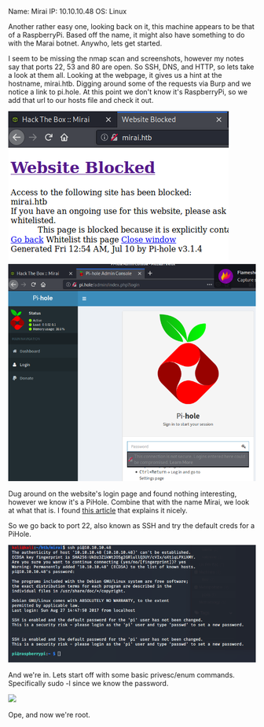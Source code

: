 Name:   Mirai
IP:     10.10.10.48
OS:     Linux


Another rather easy one, looking back on it, this machine appears to be that of a RaspberryPi.  Based off the name, it might also have something to do with the Marai botnet.  Anywho, lets get started.    

I seem to be missing the nmap scan and screenshots, however my notes say that ports 22, 53 and 80 are open.  So SSH, DNS, and HTTP, so lets take a look at them all.  Looking at the webpage, it gives us a hint at the hostname, mirai.htb.  Digging around some of the requests via Burp and we notice a link to pi.hole.  At this point we don't know it's RaspberryPi, so we add that url to our hosts file and check it out.  

![](./8075e4233d4c3b3e6b2397fcb3440a0e.png)  
![](./62c94e00d43ca7249cc0fab32e6f1078.png)  

Dug around on the website's login page and found nothing interesting, however we know it's a PiHole.  Combine that with the name Mirai, we look at what that is.  I found [this article](https://www.csoonline.com/article/3258748/the-mirai-botnet-explained-how-teen-scammers-and-cctv-cameras-almost-brought-down-the-internet.html) that explains it nicely.

So we go back to port 22, also known as SSH and try the default creds for a PiHole.

![](./a259c9e6d9fa805dff0eab58f993c539.png)

And we're in.  Lets start off with some basic privesc/enum commands.  Specifically sudo -l since we know the password.

![](./6e2c30b2f394e26fcbe1127235dba120.png.png)

Ope, and now we're root.  
